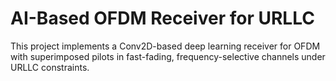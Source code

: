# AI-Based OFDM Receiver for URLLC

This project implements a Conv2D-based deep learning receiver for OFDM with superimposed pilots in fast-fading, frequency-selective channels under URLLC constraints.